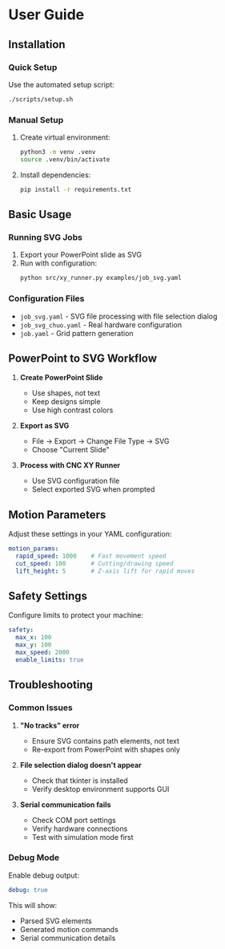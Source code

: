 # User Guide

## Installation

### Quick Setup
Use the automated setup script:
```bash
./scripts/setup.sh
```

### Manual Setup
1. Create virtual environment:
   ```bash
   python3 -m venv .venv
   source .venv/bin/activate
   ```

2. Install dependencies:
   ```bash
   pip install -r requirements.txt
   ```

## Basic Usage

### Running SVG Jobs
1. Export your PowerPoint slide as SVG
2. Run with configuration:
   ```bash
   python src/xy_runner.py examples/job_svg.yaml
   ```

### Configuration Files
- `job_svg.yaml` - SVG file processing with file selection dialog
- `job_svg_chuo.yaml` - Real hardware configuration
- `job.yaml` - Grid pattern generation

## PowerPoint to SVG Workflow

1. **Create PowerPoint Slide**
   - Use shapes, not text
   - Keep designs simple
   - Use high contrast colors

2. **Export as SVG**
   - File → Export → Change File Type → SVG
   - Choose "Current Slide"

3. **Process with CNC XY Runner**
   - Use SVG configuration file
   - Select exported SVG when prompted

## Motion Parameters

Adjust these settings in your YAML configuration:

```yaml
motion_params:
  rapid_speed: 1000    # Fast movement speed
  cut_speed: 100       # Cutting/drawing speed
  lift_height: 5       # Z-axis lift for rapid moves
```

## Safety Settings

Configure limits to protect your machine:

```yaml
safety:
  max_x: 100
  max_y: 100
  max_speed: 2000
  enable_limits: true
```

## Troubleshooting

### Common Issues

1. **"No tracks" error**
   - Ensure SVG contains path elements, not text
   - Re-export from PowerPoint with shapes only

2. **File selection dialog doesn't appear**
   - Check that tkinter is installed
   - Verify desktop environment supports GUI

3. **Serial communication fails**
   - Check COM port settings
   - Verify hardware connections
   - Test with simulation mode first

### Debug Mode

Enable debug output:
```yaml
debug: true
```

This will show:
- Parsed SVG elements
- Generated motion commands
- Serial communication details